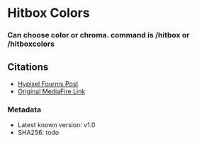 # Hitbox Colors
### Can choose color or chroma. command is /hitbox or /hitboxcolors

## Citations 
- [Hypixel Fourms Post](https://hypixel.net/threads/rainbow-hitbox-mod.1767629/post-13678624)
- [Original MediaFire Link](http://www.mediafire.com/file/rci3i8m09yoek7u/HitboxColors-v1.0.jar)

### Metadata
- Latest known version: v1.0
- SHA256: todo
